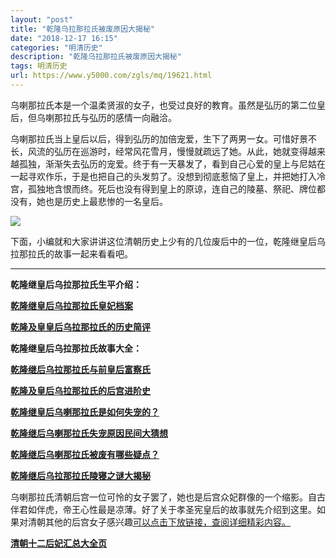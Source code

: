```yaml
---
layout: "post"
title: "乾隆乌拉那拉氏被废原因大揭秘"
date: "2018-12-17 16:15"
categories: "明清历史"
description: "乾隆乌拉那拉氏被废原因大揭秘"
tags: 明清历史
url: https://www.y5000.com/zgls/mq/19621.html
---
```






乌喇那拉氏本是一个温柔贤淑的女子，也受过良好的教育。虽然是弘历的第二位皇后，但乌喇那拉氏与弘历的感情一向融洽。

乌喇那拉氏当上皇后以后，得到弘历的加倍宠爱，生下了两男一女。可惜好景不长，风流的弘历在巡游时，经常风花雪月，慢慢就疏远了她。从此，她就变得越来越孤独，渐渐失去弘历的宠爱。终于有一天暴发了，看到自己心爱的皇上与尼姑在一起寻欢作乐，于是也把自己的头发剪了。没想到彻底惹恼了皇上，并把她打入冷宫，孤独地含恨而终。死后也没有得到皇上的原谅，连自己的陵墓、祭祀、牌位都没有，她也是历史上最悲惨的一名皇后。

![](https://img.y5000.com/uploads/allimg/170424/6-1F424110P6329.jpg)

下面，小编就和大家讲讲这位清朝历史上少有的几位废后中的一位，乾隆继皇后乌拉那拉氏的故事一起来看看吧。

* * *

**乾隆继皇后乌拉那拉氏生平介绍：**

**[乾隆继皇后乌拉那拉氏皇妃档案](https://www.y5000.com/zgls/mq/19605.html)**

**[乾隆及皇皇后乌拉那拉氏的历史简评](https://www.y5000.com/zgls/mq/19606.html)**

**乾隆继皇后乌拉那拉氏故事大全：**

**[乾隆继后乌拉那拉氏与前皇后富察氏](https://www.y5000.com/zgls/mq/19608.html)**

**[乾隆及皇后乌拉那拉氏的后宫进阶史](https://www.y5000.com/zgls/mq/19610.html)**

**[乾隆继皇后乌喇那拉氏是如何失宠的？](https://www.y5000.com/zgls/mq/19611.html)**

**[乾隆继后乌喇那拉氏失宠原因民间大猜想](https://www.y5000.com/zgls/mq/19615.html)**

**[乾隆继后乌喇那拉氏被废有哪些疑点？](https://www.y5000.com/zgls/mq/19617.html)**

[**乾隆继后乌拉那拉氏陵寝之谜大揭秘**](https://www.y5000.com/zgls/mq/19619.html)

乌喇那拉氏清朝后宫一位可怜的女子罢了，她也是后宫众妃群像的一个缩影。自古伴君如伴虎，帝王心性最是凉薄。好了关于孝圣宪皇后的故事就先介绍到这里。如果对清朝其他的后宫女子感兴趣[可以点击下放链接，查阅详细精彩内容。](https://www.y5000.com/zgls/mq/19316.html)

**[清朝十二后妃汇总大全页](https://www.y5000.com/zgls/mq/19316.html)**
